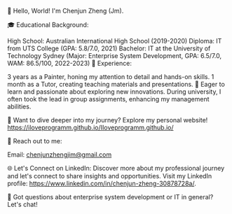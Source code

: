👋 Hello, World! I'm Chenjun Zheng (Jm).

🎓 Educational Background:

High School: Australian International High School (2019-2020)
Diploma: IT from UTS College (GPA: 5.8/7.0, 2021)
Bachelor: IT at the University of Technology Sydney (Major: Enterprise System Development, GPA: 6.5/7.0, WAM: 86.5/100, 2022-2023)
🔧 Experience:

3 years as a Painter, honing my attention to detail and hands-on skills.
1 month as a Tutor, creating teaching materials and presentations.
🌟 Eager to learn and passionate about exploring new innovations. During university, I often took the lead in group assignments, enhancing my management abilities.

🌟 Want to dive deeper into my journey? Explore my personal website! https://iloveprogramm.github.io/IIoveprogramm.github.io/

📩 Reach out to me:

Email: chenjunzhengjim@gmail.com


🌐 Let's Connect on LinkedIn:
Discover more about my professional journey and let's connect to share insights and opportunities. Visit my LinkedIn profile: https://www.linkedin.com/in/chenjun-zheng-30878728a/.

🤔 Got questions about enterprise system development or IT in general? Let's chat!
